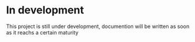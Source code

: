 # In development

This project is still under development, documention will be written as soon as it reachs a certain maturity
